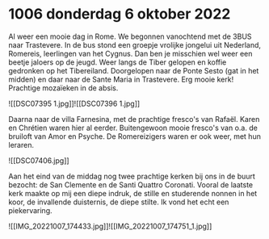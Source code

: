 # 1006 donderdag 6 oktober 2022
Al weer een mooie dag in Rome. We begonnen vanochtend met de 3BUS naar Trastevere. In de bus stond een groepje vrolijke jongelui uit Nederland, Romereis, leerlingen van het Cygnus. Dan ben je misschien wel weer een beetje jaloers op de jeugd. Weer langs de Tiber gelopen en koffie gedronken op het Tibereiland. Doorgelopen naar de Ponte Sesto  (gat in het midden) en daar naar de Sante Maria in Trastevere. Erg mooie kerk! Prachtige mozaïeken in de absis.

![[DSC07395 1.jpg]]![[DSC07396 1.jpg]]

Daarna naar de villa Farnesina, met de prachtige fresco's van Rafaël. Karen en Chrétien waren hier al eerder. Buitengewoon mooie fresco's van o.a. de bruiloft van Amor en Psyche. De Romereizigers waren er ook weer, met hun leraren. 

![[DSC07406.jpg]]

Aan het eind van de middag nog twee prachtige kerken bij ons in de buurt bezocht: de San Clemente en de Santi Quattro Coronati. Vooral de laatste kerk maakte op mij een diepe indruk, de stille en studerende nonnen in het koor, de invallende duisternis, de diepe stilte. Ik vond het echt een piekervaring.

![[IMG_20221007_174433.jpg]]![[IMG_20221007_174751_1.jpg]]


